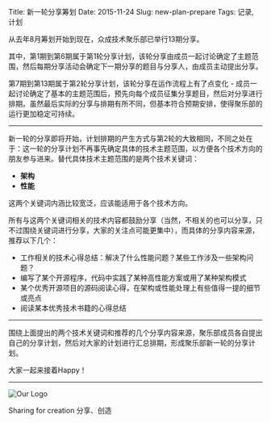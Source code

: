 Title: 新一轮分享筹划
Date: 2015-11-24
Slug: new-plan-prepare
Tags: 记录, 计划

从去年8月筹划开始到现在，众成技术聚乐部已举行13期分享。

其中，第1期到第6期属于第1轮分享计划，该轮分享由成员一起讨论确定了主题范围，然后每期分享活动会确定下一期分享的题目与分享人，由成员主动提出分享。

第7期到第13期属于第2轮分享计划，该轮分享在运作流程上有了点变化 - 成员一起讨论确定了基本的主题范围后，预先向每个成员征集分享题目，然后对分享进行排期。虽然最后实际的分享与排期有所不同，但基本符合预期安排，使得聚乐部的运行更加稳定可持续。

------

新一轮的分享即将开始，计划排期的产生方式与第2轮的大致相同，不同之处在于：这一轮的分享计划不再事先确定具体的技术主题范围，以方便各个技术方向的朋友参与进来。替代具体技术主题范围的是两个技术关键词：

- **架构**
- **性能**

这两个关键词内涵比较宽泛，应该能适用于各个技术方向。

所有与这两个关键词相关的技术内容都鼓励分享（当然，不相关的也可以分享，只不过围绕关键词进行分享，大家的关注点可能更集中），而具体的分享内容来源，推荐以下几个：

- 工作相关的技术心得总结：解决了什么性能问题？某些工作涉及一些架构问题？
- 编写了某个开源程序，代码中实践了某种高性能方案或用了某种架构模式
- 某个优秀开源项目的源码阅读心得，在架构或性能处理上有些值得一提的细节或亮点
- 阅读某本优秀技术书籍的心得总结

------

围绕上面提出的两个技术关键词和推荐的几个分享内容来源，聚乐部成员各自提出自己的分享计划，然后对大家的计划进行汇总排期，形成聚乐部新一轮的分享计划。

大家一起来接着Happy！

------

![Our Logo](https://avatars0.githubusercontent.com/u/8257757?v=3&amp;s=200)

Sharing for creation 分享、创造


